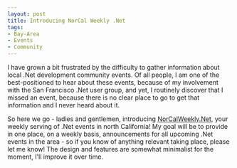 ```yaml
---
layout: post
title: Introducing NorCal Weekly .Net
tags:
- Bay-Area
- Events
- Community
---
```


I have grown a bit frustrated by the difficulty to gather information about local .Net development community events. Of all people, I am one of the best-positioned to hear about these events, because of my involvement with the San Francisco .Net user group, and yet, I routinely discover that I missed an event, because there is no clear place to go to get that information and I never heard about it.

So here we go - ladies and gentlemen, introducing [NorCalWeekly.Net](http://norcalweekly.net), your weekly serving of .Net events in north California! My goal will be to provide in one place, on a weekly basis, announcements for all upcoming .Net events in the area - so if you know of anything relevant taking place, please let me know! The design and features are somewhat minimalist for the moment, I'll improve it over time.
